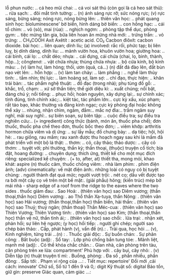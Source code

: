 lỗ phun nước: ..
cá heo mũi chai: ..
cá voi sát thủ (còn gọi là cá heo sát thủ): ..
rửa sạch: ..
đôi mắt tinh tường: ..
(n) ánh sáng rực rỡ; sức nóng rực; (v) rực sáng, bừng sáng; nóng rực, nóng bừng lên: ..
thiên văn học: ..
phát quang sinh học: bioluminescene'
bờ biển, hình dáng bờ biển: ..
con hồng hạc: ..
cái tổ chim: ..
vỏ (sò), mai (rùa): ..
nghịch ngợm: ..
phòng tập thể dục, phòng gym: ..
tiệc mừng tân gia, bữa liên hoan ăn mừng nhà mới: ..
trứng trần: ..
vỏ trứng: ..
CH₃COOH Axít Axêtít : acetic acid.
CO₂ Cacbon điôxít: cacbon dioxide.
bài học: ..
liên quan; dính líu; (a) involved: rắc rối, phức tạp; bị liên luỵ, bị dính dáng, dính líu: ...
mảnh vườn hoa, khuôn vườn hoa; giường hoa: ..
cái bình, cái lọ: ..
chất dẻo; nhựa: ..
cái đựng, cái chứa (chai, lọ, bình, thành, hộp...); côngtenơ: ..
vật chứa nhựa; thùng chứa nhựa: ..
bộ cửa kính, bộ kính màu: ..
(v) làm hư, làm hỏng; thối, ươn (quả, cá...) (n) đất đá đào lên, đất bùn nạo vét lên: ..
hỗn hợp: ..
(v) làm tan chảy: ..
làm phẳng : ..
nghề làm thủy tinh: ..
tầm nhìn; thị lực: ..
làm hoảng sợ, làm sợ: ..
chỉ đạo, thực hiện: ..
khăn trải bàn: ..
tác phẩm nghệ thuật: ..
đồ đạc (trong nhà); phụ tùng đồ gỗ: ..
khắc, trổ, chạm: ..
xứ sở thần tiên; thế giới diệu kì: ..
xuất chúng; nổi bật, đáng chú ý; nổi tiếng: ..
phục hồi; hoàn nguyên, xây dựng lại:..
sự chính xác; tính đúng, tính chính xác;:..
kiệt tác, tác phẩm lớn:..
cực kỳ xấu, xúc phạm; rất táo bạo, khác thường và đáng kinh ngạc; cực kỳ phóng đại hoặc không thể xảy :..
nhúng, nhận chìm, ngâm, đắm:..
mắc nợ đìa:..
trầm ngâm suy nghĩ, mãi suy nghĩ:..
sự biên soạn, sự biên tập: ..
cuộc điều tra; sự điều tra nghiên cứu:..
(= ingredient) công thức (bánh, món ăn, thuốc pha chế); đơn thuốc, thuốc pha chế theo đơn, thuốc bốc theo đơn;: ..
viêm khớp: arthritis
hormon chữa viêm và dị ứng: ..
sự lấy mẫu; đồ chưng bày: ..
dạ tiệc; hội, hội hè: ..
rau giống, rau mầm; rau xanh được thu hoạch ngay sau khi lá mầm đã phát triển với một bộ lá thật: ..
thơm: ..
cỏ, cây thảo; thảo dược: ..
cây cỏ thơm: ..
tuyệt vời; phi thường, thần kỳ; thần thoại, (thuộc) truyện cổ tích; bịa đặt, hoang đường: ..
chuyên dụng; thích ứng, thiết kế cho một mục đích riêng: specialized
kể chuyện: .
(+ to, after, at) thiết tha, mong mỏi, khao khát: aspire
(n) thuốc cãm, thuốc chống viêm: .
nhà làm phim: .
phim điện ảnh; (adv) cinematically: về mặt điện ảnh:.
những loài có nguy có bị tuyệt chủng: .
người thành đạt quá mức; người vượt trội: .
nét cọ; dấu vết được tạo ra bởi một cây cọ vẽ trên một bề mặt:.
(giải phẫu) hông; (kiến trúc) mép bờ mái nhà - sharp edge of a roof from the ridge to the eaves where the two sides .
thuốc giảm đau: .
Sao Hoả: .
(thiên văn học) sao Diêm vương; (thần thoại,thần học) Diêm vương: .
ao Thổ thần Xa-tuya, thần Nông: .
(thiên văn học) sao Hải vương; (thần thoại,thần học) thần biển, hải thần: .
(thiên văn học) sao Thuỷ; thuỷ ngân; (thần thoại) Thần Méc-cua: .
(thiên văn học) sao Thiên Vương; Thiên Vương tinh: .
(thiên văn học) sao Kim; (thần thoại,thần học) thần vệ nữ, thần tình ái;: .
(thiên văn học) sao chổi: .
lửa trại: .
nhận xét, phản hồi; sự liên hệ ngược; (y học) hồi tiếp: .
người ghi chép; người sao chép bản thảo: .
Cấp, phát hành (v), vấn đề (n).: .
Trải qua, học hỏi ... (v), Kinh nghiệm, từng trải ...(n) : .
Thuốc giải độc: .
Sự buồn chán: .
Sự phân công: .
Bắt buộc (adj): .
Sổ tay: .
Lớp phủ chống bắn tung tóe: .
Mãnh liệt, mạnh mẽ (adj): .
Có thể khóa chắc chắn.: .
Gian nhà, căn phòng trên tàu, căn phòng trên xe lửa: compartment'
Phù hợp với: .
cây bụi, cây nhỏ: .
(v) Diễn tập (n) thuật truyện tỉ mỉ: .
Buồng, phòng: .
Đa số , phần nhiều, phần đông: .
Sắp tới: .
Phạm vi rộng của ...: .
Tiết mục: repertoire'
Đổi mới ,cải cách: innovate'
Chữ số, Số từ 1 đến 9 và 0,: digit
Kỹ thuật số: digital
Bảo tồn, giữ gìn: preserve
 Giác quan, cảm giác ...: